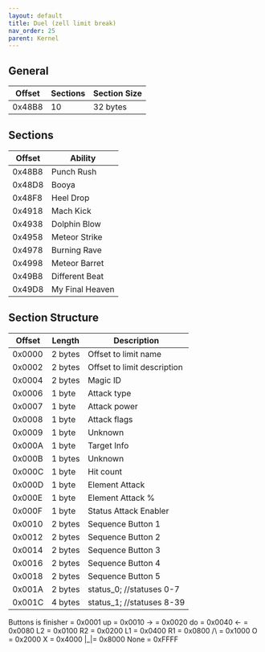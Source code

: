 ```yaml
---
layout: default
title: Duel (zell limit break)
nav_order: 25
parent: Kernel
---
```


## General

| Offset | Sections | Section Size |
|--------|----------|--------------|
| 0x48B8 | 10       | 32 bytes     |

## Sections

| Offset | Ability         |
|--------|-----------------|
| 0x48B8 | Punch Rush      |
| 0x48D8 | Booya           |
| 0x48F8 | Heel Drop       |
| 0x4918 | Mach Kick       |
| 0x4938 | Dolphin Blow    |
| 0x4958 | Meteor Strike   |
| 0x4978 | Burning Rave    |
| 0x4998 | Meteor Barret   |
| 0x49B8 | Different Beat  |
| 0x49D8 | My Final Heaven |

## Section Structure

| Offset | Length  | Description                 |
|--------|---------|-----------------------------|
| 0x0000 | 2 bytes | Offset to limit name        |
| 0x0002 | 2 bytes | Offset to limit description |
| 0x0004 | 2 bytes | Magic ID                    |
| 0x0006 | 1 byte  | Attack type                 |
| 0x0007 | 1 byte  | Attack power                |
| 0x0008 | 1 byte  | Attack flags                |
| 0x0009 | 1 byte  | Unknown                     |
| 0x000A | 1 byte  | Target Info                 |
| 0x000B | 1 bytes | Unknown                     |
| 0x000C | 1 byte  | Hit count                   |
| 0x000D | 1 byte  | Element Attack              |
| 0x000E | 1 byte  | Element Attack %            |
| 0x000F | 1 byte  | Status Attack Enabler       |
| 0x0010 | 2 bytes | Sequence Button 1           |
| 0x0012 | 2 bytes | Sequence Button 2           |
| 0x0014 | 2 bytes | Sequence Button 3           |
| 0x0016 | 2 bytes | Sequence Button 4           |
| 0x0018 | 2 bytes | Sequence Button 5           |
| 0x001A | 2 bytes | status_0; //statuses 0-7    |
| 0x001C | 4 bytes | status_1; //statuses 8-39   |

Buttons
is finisher = 0x0001
up = 0x0010
-> = 0x0020
do = 0x0040
<- = 0x0080
L2 = 0x0100
R2 = 0x0200
L1 = 0x0400
R1 = 0x0800
/\ = 0x1000
O = 0x2000
X = 0x4000
|_|= 0x8000
None = 0xFFFF